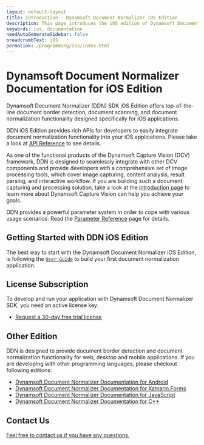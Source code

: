 ```yaml
---
layout: default-layout
title: Introduction - Dynamsoft Document Normalizer iOS Edition
description: This page introduces the iOS edition of Dynamsoft Document Normalizer
keywords: ios, documentation
needAutoGenerateSidebar: false
breadcrumbText: iOS
permalink: /programming/ios/index.html
---
```


# Dynamsoft Document Normalizer Documentation for iOS Edition

Dynamsoft Document Normalizer (DDN) SDK iOS Edition offers top-of-the-line document border detection, document scanning, and document normalization functionality designed specifically for iOS applications.

DDN iOS Edition provides rich APIs for developers to easily integrate document normalization functionality into your iOS applications. Please take a look at [API Reference](api-reference/index.md) to see details.

As one of the functional products of the Dynamsoft Capture Vision (DCV) framework, DDN is designed to seamlessly integrate with other DCV components and provide developers with a comprehensive set of image processing tools, which cover image capturing, content analysis, result parsing, and interactive workflow. If you are building such a document capturing and processing solution, take a look at the <a href="{{site.dcv_introduction}}" target="_blank">introduction page</a> to learn more about Dynamsoft Capture Vision can help you achieve your goals.

DDN provides a powerful parameter system in order to cope with various usage scenarios. Read the <a href="{{site.parameters}}reference/index.html" target="_blank">Parameter Reference</a> page for details.

## Getting Started with DDN iOS Edition

The best way to start with the Dynamsoft Document Normalizer iOS Edition, is following the [`User Guide`](user-guide.md) to build your first document normalization application.

## License Subscription

To develop and run your application with Dynamsoft Document Normalizer SDK, you need an active license key:
* <a href="https://www.dynamsoft.com/customer/license/trialLicense?utm_source=doc&product=ddn&package=mobile" target="_blank">Request a 30-day free trial license</a>

## Other Edition

DDN is designed to provide document border detection and document normalization functionality for web, desktop and mobile applications. If you are developing with other programming languages, please checkout following editions:

* <a href="{{ site.android }}" target="_blank">Dynamsoft Document Normalizer Documentation for Android</a>
* <a href="{{ site.xamarin }}" target="_blank">Dynamsoft Document Normalizer Documentation for Xamarin.Forms</a>
* <a href="{{ site.js }}" target="_blank">Dynamsoft Document Normalizer Documentation for JavaScript</a>
* <a href="{{ site.cpp }}" target="_blank">Dynamsoft Document Normalizer Documentation for C++</a>
## Contact Us

<a href="https://www.dynamsoft.com/company/customer-service/#contact" target="_blank">Feel free to contact us if you have any questions.</a>
